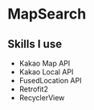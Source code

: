 # MapSearch

## Skills I use
- Kakao Map API
- Kakao Local API
- FusedLocation API
- Retrofit2
- RecyclerView
